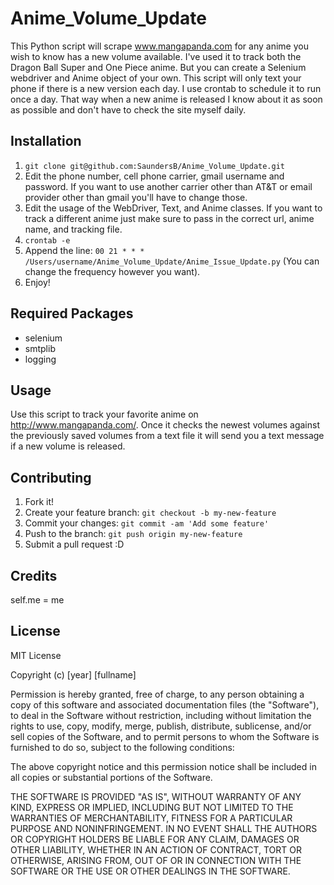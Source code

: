 # Anime_Volume_Update
This Python script will scrape www.mangapanda.com for any anime you wish to know has a new volume available. I've used it to track both the Dragon Ball Super and One Piece anime. But you can create a Selenium webdriver and Anime object of your own. This script will only text your phone if there is a new version each day. I use crontab to schedule it to run once a day. That way when a new anime is released I know about it as soon as possible and don't have to check the site myself daily.


## Installation
1. `git clone git@github.com:SaundersB/Anime_Volume_Update.git`
2. Edit the phone number, cell phone carrier, gmail username and password. If you want to use another carrier other than AT&T or email provider other than gmail you'll have to change those.
3. Edit the usage of the WebDriver, Text, and Anime classes. If you want to track a different anime just make sure to pass in the correct url, anime name, and tracking file.
4. `crontab -e`
5. Append the line: `00 21 * * * /Users/username/Anime_Volume_Update/Anime_Issue_Update.py` (You can change the frequency however you want).
6. Enjoy!

## Required Packages
* selenium
* smtplib
* logging

## Usage

Use this script to track your favorite anime on http://www.mangapanda.com/. Once it checks the newest volumes against the previously saved volumes from a text file it will send you a text message if a new volume is released.

## Contributing

1. Fork it!
2. Create your feature branch: `git checkout -b my-new-feature`
3. Commit your changes: `git commit -am 'Add some feature'`
4. Push to the branch: `git push origin my-new-feature`
5. Submit a pull request :D

## Credits

self.me = me

## License

MIT License

Copyright (c) [year] [fullname]

Permission is hereby granted, free of charge, to any person obtaining a copy
of this software and associated documentation files (the "Software"), to deal
in the Software without restriction, including without limitation the rights
to use, copy, modify, merge, publish, distribute, sublicense, and/or sell
copies of the Software, and to permit persons to whom the Software is
furnished to do so, subject to the following conditions:

The above copyright notice and this permission notice shall be included in all
copies or substantial portions of the Software.

THE SOFTWARE IS PROVIDED "AS IS", WITHOUT WARRANTY OF ANY KIND, EXPRESS OR
IMPLIED, INCLUDING BUT NOT LIMITED TO THE WARRANTIES OF MERCHANTABILITY,
FITNESS FOR A PARTICULAR PURPOSE AND NONINFRINGEMENT. IN NO EVENT SHALL THE
AUTHORS OR COPYRIGHT HOLDERS BE LIABLE FOR ANY CLAIM, DAMAGES OR OTHER
LIABILITY, WHETHER IN AN ACTION OF CONTRACT, TORT OR OTHERWISE, ARISING FROM,
OUT OF OR IN CONNECTION WITH THE SOFTWARE OR THE USE OR OTHER DEALINGS IN THE
SOFTWARE.
